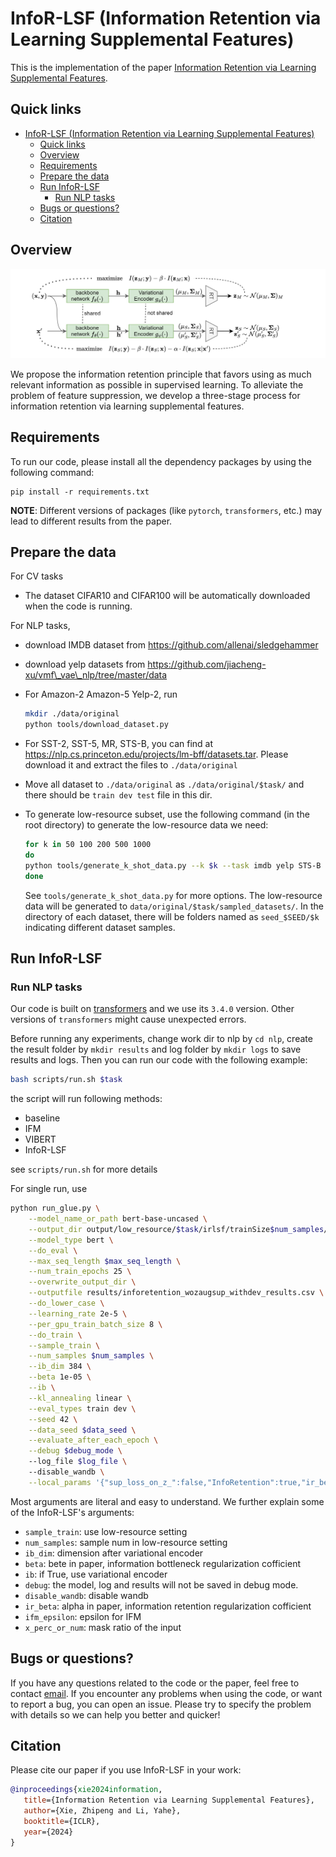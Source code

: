 # InfoR-LSF (Information Retention via Learning Supplemental Features)

This is the implementation of the paper [Information Retention via Learning Supplemental Features](https://openreview.net/pdf?id=o83eu4H9Mb).

## Quick links

- [InfoR-LSF (Information Retention via Learning Supplemental Features)](#infor-lsf-information-retention-via-learning-supplemental-features)
  - [Quick links](#quick-links)
  - [Overview](#overview)
  - [Requirements](#requirements)
  - [Prepare the data](#prepare-the-data)
  - [Run InfoR-LSF](#run-infor-lsf)
    - [Run NLP tasks](#run-nlp-tasks)
  - [Bugs or questions?](#bugs-or-questions)
  - [Citation](#citation)

## Overview

![Framework of InfoR-LSF](./figs/stage3.png)

We propose the information retention principle that favors using as much relevant information as possible in supervised learning. To alleviate the problem of feature suppression, we develop a three-stage process for information retention via learning supplemental features.

## Requirements

To run our code, please install all the dependency packages by using the following command:

```
pip install -r requirements.txt
```

**NOTE**: Different versions of packages (like `pytorch`, `transformers`, etc.) may lead to different results from the paper.

## Prepare the data

For CV tasks

- The dataset CIFAR10 and CIFAR100 will be automatically downloaded when the code is running.

For NLP tasks,
<!-- - download the GLUE data from https://github.com/nyu-mll/GLUE-baselines, this include SNLI, MNLI, RTE, MRPC, STS-B -->
- download IMDB dataset from https://github.com/allenai/sledgehammer

- download yelp datasets from https://github.com/jiacheng-xu/vmf\_vae\_nlp/tree/master/data

- For Amazon-2 Amazon-5 Yelp-2, run

    ```bash
    mkdir ./data/original
    python tools/download_dataset.py
    ```

- For SST-2, SST-5, MR, STS-B, you can find at https://nlp.cs.princeton.edu/projects/lm-bff/datasets.tar. Please download it and extract the files to `./data/original`

- Move all dataset to `./data/original` as `./data/original/$task/` and there should be `train dev test` file in this dir.

- To generate low-resource subset, use the following command (in the root directory) to generate the low-resource data we need:

    ```bash
    for k in 50 100 200 500 1000
    do
    python tools/generate_k_shot_data.py --k $k --task imdb yelp STS-B
    done
    ```

    See `tools/generate_k_shot_data.py` for more options. The low-resource data will be generated to `data/original/$task/sampled_datasets/`. In the directory of each dataset, there will be folders named as `seed_$SEED/$k` indicating different dataset samples.

## Run InfoR-LSF

### Run NLP tasks
Our code is built on [transformers](https://github.com/huggingface/transformers) and we use its `3.4.0` version. Other versions of `transformers` might cause unexpected errors.

Before running any experiments, change work dir to nlp by `cd nlp`,   create the result folder by `mkdir results` and log folder by `mkdir logs` to save results and logs. Then you can run our code with the following example:

```bash
bash scripts/run.sh $task
```

the script will run following methods:
* baseline
* IFM
* VIBERT
* InfoR-LSF

see `scripts/run.sh` for more details

For single run, use

```bash
python run_glue.py \
    --model_name_or_path bert-base-uncased \
    --output_dir output/low_resource/$task/irlsf/trainSize$num_samples/seed$data_seed --task_name $task \
    --model_type bert \
    --do_eval \
    --max_seq_length $max_seq_length \
    --num_train_epochs 25 \
    --overwrite_output_dir \
    --outputfile results/inforetention_wozaugsup_withdev_results.csv \
    --do_lower_case \
    --learning_rate 2e-5 \
    --per_gpu_train_batch_size 8 \
    --do_train \
    --sample_train \
    --num_samples $num_samples \
    --ib_dim 384 \
    --beta 1e-05 \
    --ib \
    --kl_annealing linear \
    --eval_types train dev \
    --seed 42 \
    --data_seed $data_seed \
    --evaluate_after_each_epoch \
    --debug $debug_mode \ 
    --log_file $log_file \ 
    --disable_wandb \
    --local_params '{"sup_loss_on_z_":false,"InfoRetention":true,"ir_beta":'$ir_beta',"multi_stages":true,"ifm_epsilon":0.1,"z_perc_or_num":1.0,"mi_type":"lower_bound","x_perc_or_num":'$x_perc_or_num',"mask_type":"token_mask","only_mask_correct":false}'
```

Most arguments are literal and easy to understand. We further explain some of the InfoR-LSF's arguments:

* `sample_train`: use low-resource setting
* `num_samples`: sample num in low-resource setting
* `ib_dim`: dimension after variational encoder
* `beta`: bete in paper, information bottleneck regularization cofficient
* `ib`: if True, use variational encoder
* `debug`: the model, log and results will not be saved in debug mode.
* `disable_wandb`: disable wandb
* `ir_beta`: alpha in paper, information retention regularization cofficient
* `ifm_epsilon`: epsilon for IFM
* `x_perc_or_num`: mask ratio of the input

## Bugs or questions?

If you have any questions related to the code or the paper, feel free to contact [email](yaheli21@m.fudan.edu.cn). If you encounter any problems when using the code, or want to report a bug, you can open an issue. Please try to specify the problem with details so we can help you better and quicker!

## Citation

Please cite our paper if you use InfoR-LSF in your work:

```bibtex
@inproceedings{xie2024information,
   title={Information Retention via Learning Supplemental Features},
   author={Xie, Zhipeng and Li, Yahe},
   booktitle={ICLR},
   year={2024}
}
```
